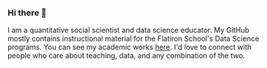 ### Hi there 👋

I am a quantitative social scientist and data science educator. My GitHub mostly contains instructional material for the Flatiron School's Data Science programs. You can see my academic works [here](https://orcid.org/0000-0001-8301-6785). I'd love to connect with people who care about teaching, data, and any combination of the two.

<!--
Here are some ideas to get you started:

- 🔭 I’m currently working on ...
- 🌱 I’m currently learning ...
- 👯 I’m looking to collaborate on ...
- 🤔 I’m looking for help with ...
- 💬 Ask me about ...
- 📫 How to reach me: ...
- 😄 Pronouns: ...
- ⚡ Fun fact: ...
-->
